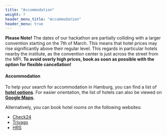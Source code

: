 ```yaml
---
title: "Accommodation"
weight: 7
header_menu_title: "Accommodation"
header_menu: true
---
```



**Please Note!** The dates of our hackathon are partially colliding with a larger convention starting on the 7th of March. This means that hotel prices may rise significantly above their regular level. This regards in particular hotels nearby the institute, as the convention center is just across the street from the MPI. **To avoid overly high prices, book as soon as possible with the option for flexible cancellation!**

#### Accommodation

To help your search for accommodation in Hamburg, you can find a list of **[hotel options](https://owncloud.gwdg.de/index.php/s/c4HlclYFUgFGf9Q)**.
For easier orientation, the list of hotels can also be viewed on **[Google Maps](https://maps.app.goo.gl/NJGnAixVdawyriht8).**

Alternatively, you can book hotel rooms on the following websites:

- [Check24](https://hotel.check24.de/)  
- [Trivago](https://www.trivago.de/en-US?rl=en-US&first_visit=1)  
- [HRS](https://www.hrs.de/)
